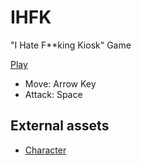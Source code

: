 # IHFK
"I Hate F**king Kiosk" Game


[Play](https://mini-tech-meetup.github.io/IHFK/)

- Move: Arrow Key
- Attack: Space



## External assets
- [Character](https://kalann.itch.io/a-normal-guy-that-gets-super-strong-normal-guy)
